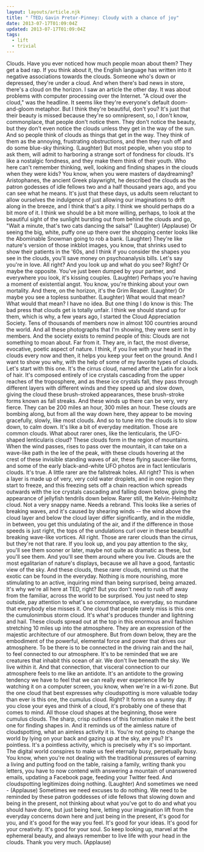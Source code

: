 ```yaml
---
layout: layouts/article.njk
title: "「TED」Gavin Pretor-Pinney: Cloudy with a chance of joy"
date: 2013-07-17T01:09:04Z
updated: 2013-07-17T01:09:04Z
tags:
  - lift
  - trivial
---
```


Clouds.
Have you ever noticed how much people moan about them?
They get a bad rap.
If you think about it, the English language
has written into it negative associations towards the clouds.
Someone who's down or depressed,
they're under a cloud.
And when there's bad news in store,
there's a cloud on the horizon.
I saw an article the other day.
It was about problems with computer processing
over the Internet.
"A cloud over the cloud," was the headline.
It seems like they're everyone's default
doom-and-gloom metaphor.
But I think they're beautiful, don't you?
It's just that their beauty is missed
because they're so omnipresent,
so, I don't know, commonplace,
that people don't notice them.
They don't notice the beauty, but they don't even notice the clouds
unless they get in the way of the sun.
And so people think of clouds as
things that get in the way.
They think of them as the annoying, frustrating obstructions,
and then they rush off and do some blue-sky thinking.
(Laughter)
But most people, when you stop to ask them,
will admit to harboring a strange sort of fondness for clouds.
It's like a nostalgic fondness,
and they make them think of their youth.
Who here can't remember thinking, well,
looking and finding shapes in the clouds
when they were kids?
You know, when you were masters of daydreaming?
Aristophanes, the ancient Greek playwright,
he described the clouds as the patron godesses
of idle fellows
two and a half thousand years ago,
and you can see what he means.
It's just that these days, us adults seem reluctant
to allow ourselves the indulgence
of just allowing our imaginations
to drift along in the breeze, and I think that's a pity.
I think we should perhaps do a bit more of it.
I think we should be a bit more willing, perhaps,
to look at the beautiful sight of the sunlight bursting out
from behind the clouds and go, "Wait a minute,
that's two cats dancing the salsa!"
(Laughter) (Applause)
Or seeing the big, white, puffy one up there
over the shopping center looks like
the Abominable Snowman going to rob a bank.
(Laughter)
They're like nature's version of those inkblot images,
you know, that shrinks used to show their patients
in the '60s,
and I think if you consider the shapes you see in the clouds,
you'll save money on psychoanalysis bills.
Let's say you're in love. All right?
And you look up and what do you see?
Right? Or maybe the opposite.
You've just been dumped by your partner,
and everywhere you look, it's kissing couples.
(Laughter)
Perhaps you're having a moment of existential angst.
You know, you're thinking about your own mortality.
And there, on the horizon, it's the Grim Reaper.
(Laughter)
Or maybe you see a topless sunbather.
(Laughter)
What would that mean?
What would that mean? I have no idea.
But one thing I do know is this:
The bad press that clouds get is totally unfair.
I think we should stand up for them,
which is why, a few years ago,
I started the Cloud Appreciation Society.
Tens of thousands of members now
in almost 100 countries around the world.
And all these photographs that I'm showing,
they were sent in by members.
And the society exists to remind people of this:
Clouds are not something to moan about.
Far from it. They are, in fact,
the most diverse, evocative, poetic aspect of nature.
I think, if you live with your head in the clouds
every now and then, it helps you keep your feet on the ground.
And I want to show you why, with the help of
some of my favorite types of clouds.
Let's start with this one. It's the cirrus cloud,
named after the Latin for a lock of hair.
It's composed entirely of ice crystals
cascading from the upper reaches of the troposphere,
and as these ice crystals fall,
they pass through different layers with different winds
and they speed up and slow down,
giving the cloud these brush-stroked appearances,
these brush-stroke forms known as fall streaks.
And these winds up there can be very, very fierce.
They can be 200 miles an hour, 300 miles an hour.
These clouds are bombing along,
but from all the way down here,
they appear to be moving gracefully, slowly,
like most clouds.
And so to tune into the clouds is to slow down,
to calm down.
It's like a bit of everyday meditation.
Those are common clouds.
What about rarer ones, like the lenticularis,
the UFO-shaped lenticularis cloud?
These clouds form in the region of mountains.
When the wind passes, rises to pass over the mountain,
it can take on a wave-like path in the lee of the peak,
with these clouds hovering at the crest
of these invisible standing waves of air,
these flying saucer-like forms,
and some of the early black-and-white UFO photos
are in fact lenticularis clouds. It's true.
A little rarer are the fallstreak holes. All right?
This is when a layer is made up of very, very cold
water droplets, and in one region they start to freeze,
and this freezing sets off a chain reaction which spreads outwards
with the ice crystals cascading and falling down below,
giving the appearance of jellyfish tendrils down below.
Rarer still, the Kelvin-Helmholtz cloud.
Not a very snappy name. Needs a rebrand.
This looks like a series of breaking waves,
and it's caused by shearing winds -- the wind
above the cloud layer and below the cloud layer
differ significantly, and in the middle, in between,
you get this undulating of the air,
and if the difference in those speeds is just right,
the tops of the undulations curl over
in these beautiful breaking wave-like vortices.
All right. Those are rarer clouds than the cirrus,
but they're not that rare.
If you look up, and you pay attention to the sky,
you'll see them sooner or later,
maybe not quite as dramatic as these, but you'll see them.
And you'll see them around where you live.
Clouds are the most egalitarian
of nature's displays, because we all have a good,
fantastic view of the sky.
And these clouds, these rarer clouds,
remind us that the exotic can be found in the everyday.
Nothing is more nourishing, more stimulating
to an active, inquiring mind than being surprised,
being amazed. It's why we're all here at TED, right?
But you don't need to rush off
away from the familiar, across the world
to be surprised.
You just need to step outside,
pay attention to what's so commonplace, so everyday,
so mundane that everybody else misses it.
One cloud that people rarely miss is this one:
the cumulonimbus storm cloud.
It's what's produces thunder and lightning and hail.
These clouds spread out at the top in this enormous
anvil fashion stretching 10 miles up into the atmosphere.
They are an expression of the majestic architecture
of our atmosphere.
But from down below, they are the embodiment
of the powerful, elemental force and power
that drives our atmosphere.
To be there is to be connected in the driving rain
and the hail, to feel connected to our atmosphere.
It's to be reminded that we are creatures
that inhabit this ocean of air.
We don't live beneath the sky. We live within it.
And that connection, that visceral connection to our atmosphere
feels to me like an antidote.
It's an antidote to the growing tendency we have
to feel that we can really ever experience life
by watching it on a computer screen, you know,
when we're in a wi-fi zone.
But the one cloud that best expresses
why cloudspotting is more valuable today than ever
is this one, the cumulus cloud.
Right? It forms on a sunny day.
If you close your eyes and think of a cloud,
it's probably one of these that comes to mind.
All those cloud shapes at the beginning,
those were cumulus clouds.
The sharp, crisp outlines of this formation
make it the best one for finding shapes in.
And it reminds us
of the aimless nature of cloudspotting,
what an aimless activity it is.
You're not going to change the world
by lying on your back and gazing up at the sky, are you?
It's pointless. It's a pointless activity,
which is precisely why it's so important.
The digital world conspires to make us feel
eternally busy, perpetually busy.
You know, when you're not dealing with
the traditional pressures of earning a living
and putting food on the table, raising a family,
writing thank you letters,
you have to now contend with
answering a mountain of unanswered emails,
updating a Facebook page,
feeding your Twitter feed.
And cloudspotting legitimizes doing nothing.
(Laughter)
And sometimes we need -
(Applause)
Sometimes we need excuses to do nothing.
We need to be reminded by these
patron goddesses of idle fellows
that slowing down
and being in the present, not thinking about
what you've got to do and what you should have done,
but just being here, letting your imagination
lift from the everyday concerns down here
and just being in the present, it's good for you,
and it's good for the way you feel.
It's good for your ideas. It's good for your creativity.
It's good for your soul.
So keep looking up,
marvel at the ephemeral beauty,
and always remember to live life with your head in the clouds.
Thank you very much.
(Applause)

